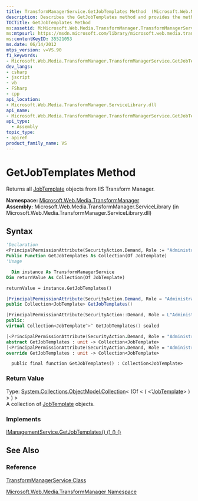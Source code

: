 ```yaml
---
title: TransformManagerService.GetJobTemplates Method  (Microsoft.Web.Media.TransformManager)
description: Describes the GetJobTemplates method and provides the method's namespace, assembly, syntax, and return value.
TOCTitle: GetJobTemplates Method
ms:assetid: M:Microsoft.Web.Media.TransformManager.TransformManagerService.GetJobTemplates
ms:mtpsurl: https://msdn.microsoft.com/library/microsoft.web.media.transformmanager.transformmanagerservice.getjobtemplates(v=VS.90)
ms:contentKeyID: 35521053
ms.date: 06/14/2012
mtps_version: v=VS.90
f1_keywords:
- Microsoft.Web.Media.TransformManager.TransformManagerService.GetJobTemplates
dev_langs:
- csharp
- jscript
- vb
- FSharp
- cpp
api_location:
- Microsoft.Web.Media.TransformManager.ServiceLibrary.dll
api_name:
- Microsoft.Web.Media.TransformManager.TransformManagerService.GetJobTemplates
api_type:
  - Assembly
topic_type:
- apiref
product_family_name: VS
---
```


# GetJobTemplates Method

Returns all [JobTemplate](jobtemplate-class-microsoft-web-media-transformmanager.md) objects from IIS Transform Manager.

**Namespace:**  [Microsoft.Web.Media.TransformManager](microsoft-web-media-transformmanager-namespace.md)  
**Assembly:**  Microsoft.Web.Media.TransformManager.ServiceLibrary (in Microsoft.Web.Media.TransformManager.ServiceLibrary.dll)

## Syntax

```vb
'Declaration
<PrincipalPermissionAttribute(SecurityAction.Demand, Role := "Administrators")> _
Public Function GetJobTemplates As Collection(Of JobTemplate)
'Usage

  Dim instance As TransformManagerService
Dim returnValue As Collection(Of JobTemplate)

returnValue = instance.GetJobTemplates()
```

```csharp
[PrincipalPermissionAttribute(SecurityAction.Demand, Role = "Administrators")]
public Collection<JobTemplate> GetJobTemplates()
```

```cpp
[PrincipalPermissionAttribute(SecurityAction::Demand, Role = L"Administrators")]
public:
virtual Collection<JobTemplate^>^ GetJobTemplates() sealed
```

``` fsharp
[<PrincipalPermissionAttribute(SecurityAction.Demand, Role = "Administrators")>]
abstract GetJobTemplates : unit -> Collection<JobTemplate> 
[<PrincipalPermissionAttribute(SecurityAction.Demand, Role = "Administrators")>]
override GetJobTemplates : unit -> Collection<JobTemplate> 
```

```jscript
  public final function GetJobTemplates() : Collection<JobTemplate>
```

### Return Value

Type: [System.Collections.ObjectModel.Collection](https://msdn.microsoft.com/library/ms132397)\< (Of \< ( \<'[JobTemplate](jobtemplate-class-microsoft-web-media-transformmanager.md)\> ) \> ) \>  
A collection of [JobTemplate](jobtemplate-class-microsoft-web-media-transformmanager.md) objects.  

### Implements

[IManagementService.GetJobTemplates() () () ()](imanagementservice-getjobtemplates-method-microsoft-web-media-transformmanager.md)  

## See Also

### Reference

[TransformManagerService Class](transformmanagerservice-class-microsoft-web-media-transformmanager.md)

[Microsoft.Web.Media.TransformManager Namespace](microsoft-web-media-transformmanager-namespace.md)
